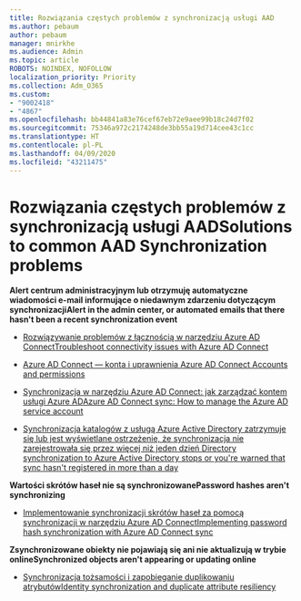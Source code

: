 ```yaml
---
title: Rozwiązania częstych problemów z synchronizacją usługi AAD
ms.author: pebaum
author: pebaum
manager: mnirkhe
ms.audience: Admin
ms.topic: article
ROBOTS: NOINDEX, NOFOLLOW
localization_priority: Priority
ms.collection: Adm_O365
ms.custom:
- "9002418"
- "4867"
ms.openlocfilehash: bb44841a83e76cef67eb72e9aee99b18c24d7f02
ms.sourcegitcommit: 75346a972c2174248de3bb55a19d714cee43c1cc
ms.translationtype: HT
ms.contentlocale: pl-PL
ms.lasthandoff: 04/09/2020
ms.locfileid: "43211475"
---
```

# <a name="solutions-to-common-aad-synchronization-problems"></a><span data-ttu-id="fcaec-102">Rozwiązania częstych problemów z synchronizacją usługi AAD</span><span class="sxs-lookup"><span data-stu-id="fcaec-102">Solutions to common AAD Synchronization problems</span></span>

<span data-ttu-id="fcaec-103">**Alert centrum administracyjnym lub otrzymuję automatyczne wiadomości e-mail informujące o niedawnym zdarzeniu dotyczącym synchronizacji**</span><span class="sxs-lookup"><span data-stu-id="fcaec-103">**Alert in the admin center, or automated emails that there hasn't been a recent synchronization event**</span></span>

- [<span data-ttu-id="fcaec-104">Rozwiązywanie problemów z łącznością w narzędziu Azure AD Connect</span><span class="sxs-lookup"><span data-stu-id="fcaec-104">Troubleshoot connectivity issues with Azure AD Connect</span></span>](https://docs.microsoft.com/azure/active-directory/hybrid/tshoot-connect-connectivity)

- [<span data-ttu-id="fcaec-105">Azure AD Connect — konta i uprawnienia </span><span class="sxs-lookup"><span data-stu-id="fcaec-105">Azure AD Connect Accounts and permissions</span></span>](https://go.microsoft.com/fwlink/p/?LinkId=820598)

- [<span data-ttu-id="fcaec-106">Synchronizacja w narzędziu Azure AD Connect: jak zarządzać kontem usługi Azure AD</span><span class="sxs-lookup"><span data-stu-id="fcaec-106">Azure AD Connect sync: How to manage the Azure AD service account</span></span>](https://docs.microsoft.com/azure/active-directory/hybrid/how-to-connect-azureadaccount)

- [<span data-ttu-id="fcaec-107">Synchronizacja katalogów z usługą Azure Active Directory zatrzymuje się lub jest wyświetlane ostrzeżenie, że synchronizacja nie zarejestrowała się przez więcej niż jeden dzień </span><span class="sxs-lookup"><span data-stu-id="fcaec-107">Directory synchronization to Azure Active Directory stops or you're warned that sync hasn't registered in more than a day</span></span>](https://support.microsoft.com/help/2882421/directory-synchronization-to-azure-active-directory-stops-or-you-re-warned-that-sync-hasn-t-registered-in-more-than-a-day)
 
<span data-ttu-id="fcaec-108">**Wartości skrótów haseł nie są synchronizowane**</span><span class="sxs-lookup"><span data-stu-id="fcaec-108">**Password hashes aren't synchronizing**</span></span>

- [<span data-ttu-id="fcaec-109">Implementowanie synchronizacji skrótów haseł za pomocą synchronizacji w narzędziu Azure AD Connect</span><span class="sxs-lookup"><span data-stu-id="fcaec-109">Implementing password hash synchronization with Azure AD Connect sync</span></span>](https://docs.microsoft.com/azure/active-directory/hybrid/how-to-connect-password-hash-synchronization)

<span data-ttu-id="fcaec-110">**Zsynchronizowane obiekty nie pojawiają się ani nie aktualizują w trybie online**</span><span class="sxs-lookup"><span data-stu-id="fcaec-110">**Synchronized objects aren't appearing or updating online**</span></span>

- [<span data-ttu-id="fcaec-111">Synchronizacja tożsamości i zapobieganie duplikowaniu atrybutów</span><span class="sxs-lookup"><span data-stu-id="fcaec-111">Identity synchronization and duplicate attribute resiliency</span></span>](https://docs.microsoft.com/azure/active-directory/hybrid/how-to-connect-syncservice-duplicate-attribute-resiliency)

